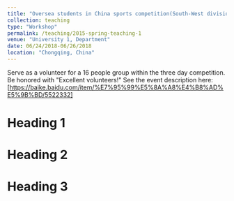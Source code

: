```yaml
---
title: "Oversea students in China sports competition(South-West division) Volunteer"
collection: teaching
type: "Workshop"
permalink: /teaching/2015-spring-teaching-1
venue: "University 1, Department"
date: 06/24/2018-06/26/2018 
location: "Chongqing, China"
---
```


Serve as a volunteer for a 16 people group within the three day competition. Be honored with "Excellent volunteers!" See the event description here:[https://baike.baidu.com/item/%E7%95%99%E5%8A%A8%E4%B8%AD%E5%9B%BD/5522332]

Heading 1
======

Heading 2
======

Heading 3
======
